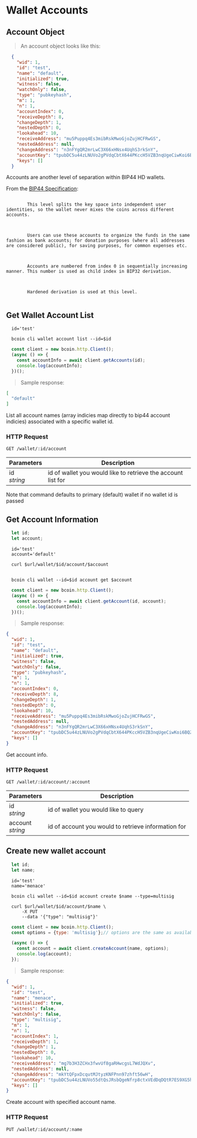 # Wallet Accounts
## Account Object
> An account object looks like this:

```json
  {
    "wid": 1,
    "id": "test",
    "name": "default",
    "initialized": true,
    "witness": false,
    "watchOnly": false,
    "type": "pubkeyhash",
    "m": 1,
    "n": 1,
    "accountIndex": 0,
    "receiveDepth": 8,
    "changeDepth": 1,
    "nestedDepth": 0,
    "lookahead": 10,
    "receiveAddress": "mu5Puppq4Es3mibRskMwoGjoZujHCFRwGS",
    "nestedAddress": null,
    "changeAddress": "n3nFYgQR2mrLwC3X66xHNsx4UqhS3rkSnY",
    "accountKey": "tpubDC5u44zLNUVo2gPVdqCbtX644PKccH5VZB3nqUgeCiwKoi6BQZGtr5d6hhougcD6PqjszsbR3xHrQ5k8yTbUt64aSthWuNdGi7zSwfGVuxc",
    "keys": []
  } 

```

Accounts are another level of separation within BIP44 HD wallets. 

From the [BIP44 Specification](https://github.com/bitcoin/bips/blob/master/bip-0044.mediawiki):

<p>
    <code>
        This level splits the key space into independent user identities, so the wallet never mixes the coins across different accounts.
    </code>
</p>
<p>
    <code>
        Users can use these accounts to organize the funds in the same fashion as bank accounts; for donation purposes (where all addresses are considered public), for saving purposes, for common expenses etc.
    </code>
 </p>
 <p>
    <code>
        Accounts are numbered from index 0 in sequentially increasing manner. This number is used as child index in BIP32 derivation.
    </code>
</p>
<p>
    <code>
        Hardened derivation is used at this level.
    </code>
</p>

## Get Wallet Account List

```shell--vars
  id='test' 
```

```shell--cli
  bcoin cli wallet account list --id=$id
```

```javascript
  const client = new bcoin.http.Client();
  (async () => {
    const accountInfo = await client.getAccounts(id);
    console.log(accountInfo);
  })();
```

> Sample response: 

```json 
[
  "default"
]
```

List all account names (array indicies map directly to bip44 account indicies) associated with a specific wallet id.

### HTTP Request 

`GET /wallet/:id/account`


Parameters | Description
---------- | -----------
id <br> _string_ | id of wallet you would like to retrieve the account list for

<aside class="notice">
Note that command defaults to primary (default) wallet if no wallet id is passed
</aside>

## Get Account Information
```javascript
  let id;
  let account;
```

```shell--vars
  id='test'
  account='default'
```

```shell--curl
  curl $url/wallet/$id/account/$account
  
```

```shell--cli
  bcoin cli wallet --id=$id account get $account
```

```javascript
  const client = new bcoin.http.Client();
  (async () => {
    const accountInfo = await client.getAccount(id, account);
    console.log(accountInfo);
  })();
```

> Sample response: 

```json 
{
  "wid": 1,
  "id": "test",
  "name": "default",
  "initialized": true,
  "witness": false,
  "watchOnly": false,
  "type": "pubkeyhash",
  "m": 1,
  "n": 1,
  "accountIndex": 0,
  "receiveDepth": 8,
  "changeDepth": 1,
  "nestedDepth": 0,
  "lookahead": 10,
  "receiveAddress": "mu5Puppq4Es3mibRskMwoGjoZujHCFRwGS",
  "nestedAddress": null,
  "changeAddress": "n3nFYgQR2mrLwC3X66xHNsx4UqhS3rkSnY",
  "accountKey": "tpubDC5u44zLNUVo2gPVdqCbtX644PKccH5VZB3nqUgeCiwKoi6BQZGtr5d6hhougcD6PqjszsbR3xHrQ5k8yTbUt64aSthWuNdGi7zSwfGVuxc",
  "keys": []
}
```

Get account info.

### HTTP Request 

`GET /wallet/:id/account/:account` 

Parameters | Description
---------- | -----------
id <br> _string_ | id of wallet you would like to query
account <br> _string_ | id of account you would to retrieve information for

## Create new wallet account

```javascript
  let id;
  let name;
```

```shell--vars
  id='test'
  name='menace'
```

```shell--cli
  bcoin cli wallet --id=$id account create $name --type=multisig
```

```shell--curl
  curl $url/wallet/$id/account/$name \
      -X PUT
      --data '{"type": "multisig"}'
```

```javascript
  const client = new bcoin.http.Client();
  const options = {type: 'multisig'};// options are the same as available wallet options

  (async () => {
    const account = await client.createAccount(name, options);
    console.log(account);
  });
```

> Sample response: 

```json 
{
  "wid": 1,
  "id": "test",
  "name": "menace",
  "initialized": true,
  "witness": false,
  "watchOnly": false,
  "type": "multisig",
  "m": 1,
  "n": 1,
  "accountIndex": 1,
  "receiveDepth": 1,
  "changeDepth": 1,
  "nestedDepth": 0,
  "lookahead": 10,
  "receiveAddress": "mg7b3H3ZCHx3fwvUf8gaRHwcgsL7WdJQXv",
  "nestedAddress": null,
  "changeAddress": "mkYtQFpxDcqutMJtyzKNFPnn97zhft56wH",
  "accountKey": "tpubDC5u44zLNUVo55dtQsJRsbQgeNfrp8ctxVEdDqDQtR7ES9XG5h1SGhkv2HCuKA2RZysaFzkuy5bgxF9egvG5BJgapWwbYMU4BJ1SeSj916G",
  "keys": []
}
```

Create account with specified account name.

### HTTP Request 

`PUT /wallet/:id/account/:name` 
